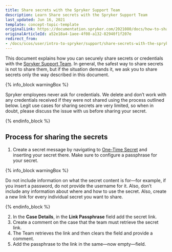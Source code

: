 ```yaml
---
title: Share secrets with the Spryker Support Team
description: Learn Share secrets with the Spryker Support Team
last_updated: Jun 16, 2021
template: concept-topic-template
originalLink: https://documentation.spryker.com/2021080/docs/how-to-share-secrets-with-the-spryker-support-team
originalArticleId: a52e18a4-1aee-4f08-a132-82940f1f207e
redirect_from:
- /docs/scos/user/intro-to-spryker/support/share-secrets-with-the-spryker-support-team.html
---
```


This document explains how you can securely share secrets or credentials with the [Spryker Support Team](/docs/about/all/support/getting-support.html). In general, the safest way to share secrets is not to share them, but if the situation demands it, we ask you to share secrets only the way described in this document.

{% info_block warningBox %}

Spryker employees never ask for credentials. We delete and don’t work with any credentials received if they were not shared using the process outlined below. Legit use cases for sharing secrets are very limited, so when in doubt, please discuss the issue with us before sharing your secret.

{% endinfo_block %}

## Process for sharing the secrets

1. Create a secret message by navigating to [One-Time Secret](https://onetimesecret.com/) and inserting your secret there. Make sure to configure a passphrase for your secret.

{% info_block warningBox %}

Do not include information on what the secret content is for—for example, if you insert a password, do not provide the username for it. Also, don’t include any information about where and how to use the secret. Also, create a new link for every individual secret you want to share.

{% endinfo_block %}

2. In the **Case Details**, in the **Link Passphrase** field add the secret link.
3. Create a comment on the case that the team must retrieve the secret link.
3. The Team retrieves the link and then clears the field and provide a comment.
4. Add the passphrase to the link in the same—now empty—field.

